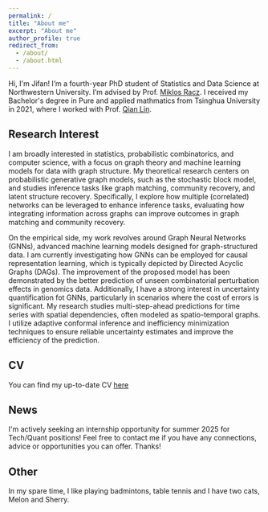 ```yaml
---
permalink: /
title: "About me"
excerpt: "About me"
author_profile: true
redirect_from: 
  - /about/
  - /about.html
---
```


Hi, I'm Jifan!
I’m a fourth-year PhD student of Statistics and Data Science at Northwestern University. I’m advised by Prof. [Miklos Racz](https://racz.statistics.northwestern.edu/). I received my Bachelor's degree in Pure and applied mathmatics from Tsinghua University in 2021, where I worked with Prof. [Qian Lin](https://sites.google.com/site/qianlincd/). 

Research Interest
------


I am broadly interested in statistics, probabilistic combinatorics, and computer science, with a  focus on graph theory and machine learning models for data with graph structure. My theoretical research centers on probabilistic generative graph models, such as the stochastic block model, and studies inference tasks like graph matching, community recovery, and latent structure recovery. Specifically, I explore how multiple (correlated) networks can be leveraged to enhance inference tasks, evaluating how integrating information across graphs can improve outcomes in graph matching and community recovery.

On the empirical side, my work revolves around Graph Neural Networks (GNNs), advanced machine learning models designed for graph-structured data. I am currently investigating how GNNs can be employed for causal representation learning, which is typically depicted by Directed Acyclic Graphs (DAGs). The improvement of the proposed model has been demonstrated by the better prediction of unseen combinatorial perturbation effects in genomics data. Additionally, I have a strong interest in uncertainty quantification fot GNNs, particularly in scenarios where the cost of errors is significant. My research studies multi-step-ahead predictions for time series with spatial dependencies, often modeled as spatio-temporal graphs. I utilize adaptive conformal inference and inefficiency minimization techniques to ensure reliable uncertainty estimates and improve the efficiency of the prediction.


CV
------
You can find my up-to-date CV [here](https://raw.github.com/jifanzhang999/jifan-zhang.github.io/tree/master/files/CV_up_to_date.pdf)

News
------

I'm actively seeking an internship opportunity for summer 2025 for Tech/Quant positions! Feel free to contact me if you have any connections, advice or opportunities you can offer. Thanks!

Other
------
In my spare time, I like playing badmintons, table tennis and I have two cats, Melon and Sherry. 






